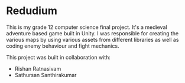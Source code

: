 # Redudium

This is my grade 12 computer science final project. It's a medieval adventure based game built in Unity. I was responsible for creating the various maps by using various assets
from different libraries as well as coding enemy behaviour and fight mechanics.

This project was built in collaboration with:
* Rishan Ratnasivam
* Sathursan Santhirakumar
